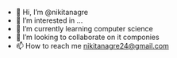 - 👋 Hi, I’m @nikitanagre
- 👀 I’m interested in ...
- 🌱 I’m currently learning computer science
- 💞️ I’m looking to collaborate on it componies
- 📫 How to reach me nikitanagre24@gmail.com


<!---
nikitanagre/nikitanagre is a ✨ special ✨ repository because its `README.md` (this file) appears on your GitHub profile.
You can click the Preview link to take a look at your changes.
--->
